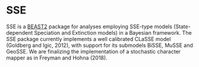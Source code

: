 # SSE


SSE is a [BEAST2](http://beast2.org) package for analyses employing SSE-type models (State-dependent Speciation and Extinction models) in a Bayesian framework.
The SSE package currently implements a well calibrated CLaSSE model (Goldberg and Igic, 2012), with support for its submodels BiSSE, MuSSE and GeoSSE.
We are finalizing the implementation of a stochastic character mapper as in Freyman and Hohna (2018).